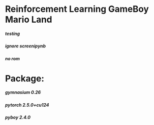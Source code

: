 # Reinforcement Learning GameBoy Mario Land

##### testing
##### ignore screenipynb
##### no rom

# Package:
##### gymnasium 0.26
##### pytorch 2.5.0+cu124
##### pyboy 2.4.0
